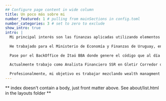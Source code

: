 ```yaml
---
## Configure page content in wide column
title: Un poco más sobre mi
number_featured: 1 # pulling from mainSections in config.toml
number_categories: 3 # set to zero to exclude
show_intro: true
intro: |
  Mi principal interés son las finanzas aplicadas utilizando elementos de la ciencia de datos. En mi trayectoria laboral he trabajado automatizando procesos y generando código para el análisis de datos.
  
  He trabajado para el Ministerio de Economía y Finanzas de Uruguay, en la Asesoría de Política Comercial dando apoyo en la negociación de tratados de libre comercio en materia de Origen. En la asesoría inicie mis primeros pasos en la mejora de procesos y automatización de informes.
  
  Pase por el BackOffice de Itaú BBA donde genere el código que al día de hoy me enorgullece más, la Conciliación del Fondo Licania LTD. Esta permitía mediante bases relacionales y algoritmos por producto llegar a las diferencias entre la contabilidad y la cartera diaria, realizando automáticamente los asientos correspondientes. 
  
  Actualmente trabajo como Analista Financiero SSR en Gletir Corredor de Bolsa S.A., realizando la labor de analista de riesgo crediticio para la empresa.
  
  Profesionalmente, mi objetivo es trabajar mezclando wealth managment y datos para generar el mayor valor posible para el cliente, a través de algoritmos de optimización de portafolio, predicción de precios y gestión integral de riesgo.
---
```


** index doesn't contain a body, just front matter above.
See about/list.html in the layouts folder **
